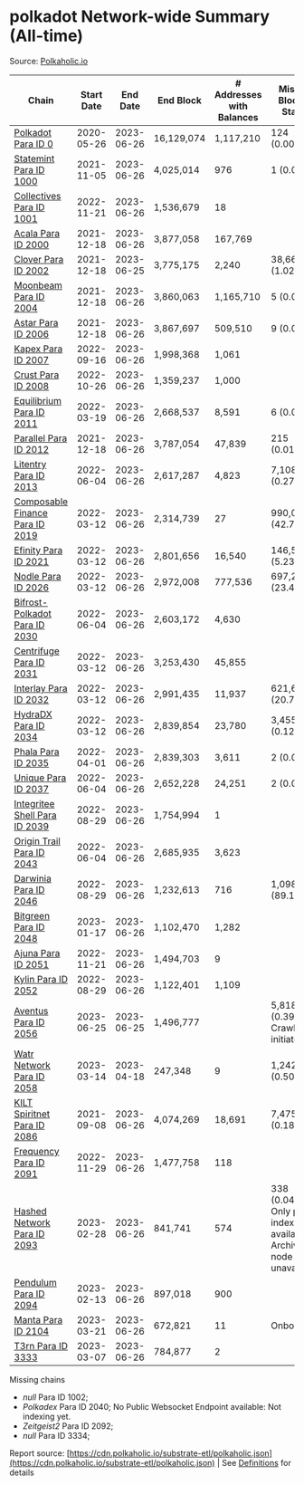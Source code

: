 # polkadot Network-wide Summary (All-time)

Source: [Polkaholic.io](https://polkaholic.io)


| Chain            | Start Date | End Date | End Block | # Addresses with Balances | Missing Blocks / Status |
| ---------------- | ---------- | ---------| --------- | ------------------------- | ----------------------- |
| [Polkadot Para ID 0](/polkadot/0-polkadot) | 2020-05-26 | 2023-06-26 | 16,129,074 |  1,117,210 | 124 (0.00%)  |
| [Statemint Para ID 1000](/polkadot/1000-statemint) | 2021-11-05 | 2023-06-26 | 4,025,014 |  976 | 1 (0.00%)  |
| [Collectives Para ID 1001](/polkadot/1001-collectives) | 2022-11-21 | 2023-06-26 | 1,536,679 |  18 |    |
| [Acala Para ID 2000](/polkadot/2000-acala) | 2021-12-18 | 2023-06-26 | 3,877,058 |  167,769 |    |
| [Clover Para ID 2002](/polkadot/2002-clover) | 2021-12-18 | 2023-06-25 | 3,775,175 |  2,240 | 38,662 (1.02%)  |
| [Moonbeam Para ID 2004](/polkadot/2004-moonbeam) | 2021-12-18 | 2023-06-26 | 3,860,063 |  1,165,710 | 5 (0.00%)  |
| [Astar Para ID 2006](/polkadot/2006-astar) | 2021-12-18 | 2023-06-26 | 3,867,697 |  509,510 | 9 (0.00%)  |
| [Kapex Para ID 2007](/polkadot/2007-kapex) | 2022-09-16 | 2023-06-26 | 1,998,368 |  1,061 |    |
| [Crust Para ID 2008](/polkadot/2008-crust) | 2022-10-26 | 2023-06-26 | 1,359,237 |  1,000 |    |
| [Equilibrium Para ID 2011](/polkadot/2011-equilibrium) | 2022-03-19 | 2023-06-26 | 2,668,537 |  8,591 | 6 (0.00%)  |
| [Parallel Para ID 2012](/polkadot/2012-parallel) | 2021-12-18 | 2023-06-26 | 3,787,054 |  47,839 | 215 (0.01%)  |
| [Litentry Para ID 2013](/polkadot/2013-litentry) | 2022-06-04 | 2023-06-26 | 2,617,287 |  4,823 | 7,108 (0.27%)  |
| [Composable Finance Para ID 2019](/polkadot/2019-composable) | 2022-03-12 | 2023-06-26 | 2,314,739 |  27 | 990,038 (42.77%)  |
| [Efinity Para ID 2021](/polkadot/2021-efinity) | 2022-03-12 | 2023-06-26 | 2,801,656 |  16,540 | 146,525 (5.23%)  |
| [Nodle Para ID 2026](/polkadot/2026-nodle) | 2022-03-12 | 2023-06-26 | 2,972,008 |  777,536 | 697,249 (23.46%)  |
| [Bifrost-Polkadot Para ID 2030](/polkadot/2030-bifrost-dot) | 2022-06-04 | 2023-06-26 | 2,603,172 |  4,630 |    |
| [Centrifuge Para ID 2031](/polkadot/2031-centrifuge) | 2022-03-12 | 2023-06-26 | 3,253,430 |  45,855 |    |
| [Interlay Para ID 2032](/polkadot/2032-interlay) | 2022-03-12 | 2023-06-26 | 2,991,435 |  11,937 | 621,626 (20.78%)  |
| [HydraDX Para ID 2034](/polkadot/2034-hydradx) | 2022-03-12 | 2023-06-26 | 2,839,854 |  23,780 | 3,455 (0.12%)  |
| [Phala Para ID 2035](/polkadot/2035-phala) | 2022-04-01 | 2023-06-26 | 2,839,303 |  3,611 | 2 (0.00%)  |
| [Unique Para ID 2037](/polkadot/2037-unique) | 2022-06-04 | 2023-06-26 | 2,652,228 |  24,251 | 2 (0.00%)  |
| [Integritee Shell Para ID 2039](/polkadot/2039-integritee-shell) | 2022-08-29 | 2023-06-26 | 1,754,994 |  1 |    |
| [Origin Trail Para ID 2043](/polkadot/2043-origintrail) | 2022-06-04 | 2023-06-26 | 2,685,935 |  3,623 |    |
| [Darwinia Para ID 2046](/polkadot/2046-darwinia) | 2022-08-29 | 2023-06-26 | 1,232,613 |  716 | 1,098,420 (89.11%)  |
| [Bitgreen Para ID 2048](/polkadot/2048-bitgreen) | 2023-01-17 | 2023-06-26 | 1,102,470 |  1,282 |    |
| [Ajuna Para ID 2051](/polkadot/2051-ajuna) | 2022-11-21 | 2023-06-26 | 1,494,703 |  9 |    |
| [Kylin Para ID 2052](/polkadot/2052-kylin) | 2022-08-29 | 2023-06-26 | 1,122,401 |  1,109 |    |
| [Aventus Para ID 2056](/polkadot/2056-aventus) | 2023-06-25 | 2023-06-25 | 1,496,777 |   | 5,818 (0.39%) Crawling initiated |
| [Watr Network Para ID 2058](/polkadot/2058-watr) | 2023-03-14 | 2023-04-18 | 247,348 |  9 | 1,242 (0.50%)  |
| [KILT Spiritnet Para ID 2086](/polkadot/2086-kilt) | 2021-09-08 | 2023-06-26 | 4,074,269 |  18,691 | 7,475 (0.18%)  |
| [Frequency Para ID 2091](/polkadot/2091-frequency) | 2022-11-29 | 2023-06-26 | 1,477,758 |  118 |    |
| [Hashed Network Para ID 2093](/polkadot/2093-hashed) | 2023-02-28 | 2023-06-26 | 841,741 |  574 | 338 (0.04%) Only partial index available: Archive node unavailable |
| [Pendulum Para ID 2094](/polkadot/2094-pendulum) | 2023-02-13 | 2023-06-26 | 897,018 |  900 |    |
| [Manta Para ID 2104](/polkadot/2104-manta) | 2023-03-21 | 2023-06-26 | 672,821 |  11 |   Onboarding |
| [T3rn Para ID 3333](/polkadot/3333-t3rn) | 2023-03-07 | 2023-06-26 | 784,877 |  2 |    |

Missing chains


* *null* Para ID 1002; 
* *Polkadex* Para ID 2040; No Public Websocket Endpoint available: Not indexing yet.
* *Zeitgeist2* Para ID 2092; 
* *null* Para ID 3334; 

Report source: [https://cdn.polkaholic.io/substrate-etl/polkaholic.json](https://cdn.polkaholic.io/substrate-etl/polkaholic.json) | See [Definitions](/DEFINITIONS.md) for details
